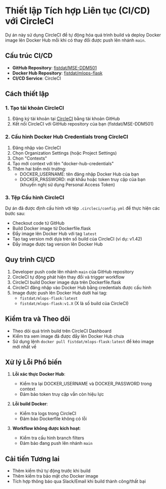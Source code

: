 # Thiết lập Tích hợp Liên tục (CI/CD) với CircleCI

Dự án này sử dụng CircleCI để tự động hóa quá trình build và deploy Docker image lên Docker Hub mỗi khi có thay đổi được push lên nhánh `main`.

## Cấu trúc CI/CD

- **GitHub Repository**: [fistdat/MSE-DDM501](https://github.com/fistdat/MSE-DDM501)
- **Docker Hub Repository**: [fistdat/mlops-flask](https://hub.docker.com/repository/docker/fistdat/mlops-flask/general)
- **CI/CD Service**: CircleCI

## Cách thiết lập

### 1. Tạo tài khoản CircleCI

1. Đăng ký tài khoản tại [CircleCI](https://circleci.com/) bằng tài khoản GitHub
2. Kết nối CircleCI với GitHub repository của bạn (fistdat/MSE-DDM501)

### 2. Cấu hình Docker Hub Credentials trong CircleCI

1. Đăng nhập vào CircleCI
2. Chọn Organization Settings (hoặc Project Settings)
3. Chọn "Contexts"
4. Tạo mới context với tên "docker-hub-credentials"
5. Thêm hai biến môi trường:
   - DOCKER_USERNAME: tên đăng nhập Docker Hub của bạn
   - DOCKER_PASSWORD: mật khẩu hoặc token truy cập của bạn (khuyến nghị sử dụng Personal Access Token)

### 3. Tệp Cấu hình CircleCI

Dự án đã được định cấu hình với tệp `.circleci/config.yml` để thực hiện các bước sau:

- Checkout code từ GitHub
- Build Docker image từ Dockerfile.flask
- Đẩy image lên Docker Hub với tag `latest`
- Tạo tag version mới dựa trên số build của CircleCI (ví dụ: v1.42)
- Đẩy image được tag version lên Docker Hub

## Quy trình CI/CD

1. Developer push code lên nhánh `main` của GitHub repository
2. CircleCI tự động phát hiện thay đổi và trigger workflow
3. CircleCI build Docker image dựa trên Dockerfile.flask
4. CircleCI đăng nhập vào Docker Hub bằng credentials được cấu hình
5. Image được push lên Docker Hub dưới hai tag:
   - `fistdat/mlops-flask:latest`
   - `fistdat/mlops-flask:v1.X` (X là số build của CircleCI)

## Kiểm tra và Theo dõi

- Theo dõi quá trình build trên CircleCI Dashboard
- Kiểm tra xem image đã được đẩy lên Docker Hub chưa
- Sử dụng lệnh `docker pull fistdat/mlops-flask:latest` để kéo image mới nhất về

## Xử lý Lỗi Phổ biến

1. **Lỗi xác thực Docker Hub**:
   - Kiểm tra lại DOCKER_USERNAME và DOCKER_PASSWORD trong context
   - Đảm bảo token truy cập vẫn còn hiệu lực

2. **Lỗi build Docker**:
   - Kiểm tra logs trong CircleCI 
   - Đảm bảo Dockerfile không có lỗi

3. **Workflow không được kích hoạt**:
   - Kiểm tra cấu hình branch filters
   - Đảm bảo đang push lên nhánh `main`

## Cải tiến Tương lai

- Thêm kiểm thử tự động trước khi build
- Thêm kiểm tra bảo mật cho Docker image
- Tích hợp thông báo qua Slack/Email khi build thành công/thất bại 